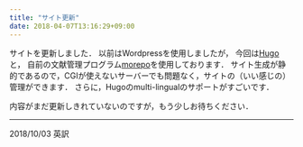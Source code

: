 ```yaml
---
title: "サイト更新"
date: 2018-04-07T13:16:29+09:00
---
```

サイトを更新しました．
以前はWordpressを使用しましたが，
今回は[Hugo](https://gohugo.io/)と，
自前の文献管理プログラム[morepo](https://github.com/aslemen/morepo)を使用しております．
サイト生成が静的であるので，CGIが使えないサーバーでも問題なく，サイトの（いい感じの）管理ができます．
さらに，Hugoのmulti-lingualのサポートがすごいです．

内容がまだ更新しきれていないのですが，もう少しお待ちください．

---

2018/10/03 英訳
